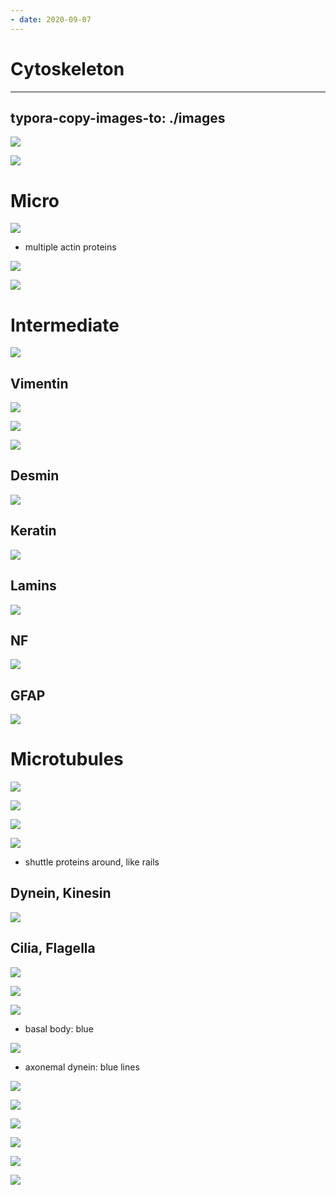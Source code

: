 ```yaml
---
- date: 2020-09-07
---
```


# Cytoskeleton
---

## typora-copy-images-to: ./images

![](https://photos.thisispiggy.com/file/wikiFiles/015062E7-CB02-4CA7-B1FE-004CC4A87BDB.jpg)

![](https://photos.thisispiggy.com/file/wikiFiles/D26BFF2B-1E74-4A1C-BF7B-76F3820223C8.jpg)

# Micro

![](https://photos.thisispiggy.com/file/wikiFiles/589DC692-4951-48C5-8FA3-8A4DE2F993CB.jpg)

- multiple actin proteins

![](https://photos.thisispiggy.com/file/wikiFiles/A5FBE75E-EB9A-443B-BD65-82FF5E6F98CC.jpg)

![](https://photos.thisispiggy.com/file/wikiFiles/655E9B33-D0A0-4C4D-BCDF-C3C9B7716376.jpg)

# Intermediate

![](https://photos.thisispiggy.com/file/wikiFiles/0AD540BA-53C9-4A65-B3CB-8B289479FB9D.jpg)

## Vimentin

![](https://photos.thisispiggy.com/file/wikiFiles/B708AFFC-9939-45AF-B08D-4A1A0E7E3E6D.jpg)

![](https://photos.thisispiggy.com/file/wikiFiles/E648AE2A-9A0E-406B-A889-6E58316CC2F7.jpg)

![](https://photos.thisispiggy.com/file/wikiFiles/370CC144-8C3E-4980-83A4-A894854A0789.jpg)

## Desmin

![](https://photos.thisispiggy.com/file/wikiFiles/06B990BC-B730-4E9D-BE42-6195535A937B.jpg)

## Keratin

![](https://photos.thisispiggy.com/file/wikiFiles/E8407C8E-C326-4965-B1B2-77DD61296995.jpg)

## Lamins

![](https://photos.thisispiggy.com/file/wikiFiles/79FEC1D0-EDF2-4E59-9ABA-3CE03DDFDA64.jpg)

## NF

![](https://photos.thisispiggy.com/file/wikiFiles/B068FEB7-E68B-4494-8689-7F35079D098F.jpg)

## GFAP

![](https://photos.thisispiggy.com/file/wikiFiles/F5171A69-8C0D-4DF3-9414-EB9BD561F4CF.jpg)

# Microtubules

![](https://photos.thisispiggy.com/file/wikiFiles/0C80F15D-D2E9-4F59-AE04-A25D1B720760.jpg)

![](https://photos.thisispiggy.com/file/wikiFiles/0450B79B-08AE-4909-A375-3D1E30B99824.jpg)

![](https://photos.thisispiggy.com/file/wikiFiles/1F4E4B43-C03F-410E-8DD9-27F5080EFCF9.jpg)

![](https://photos.thisispiggy.com/file/wikiFiles/9885E90B-4E54-43BA-BA59-77AE7129E742.jpg)

- shuttle proteins around, like rails

## Dynein, Kinesin

![](https://photos.thisispiggy.com/file/wikiFiles/0CE6F0A5-A677-453F-A9F9-BE31A628DF95.jpg)

## Cilia, Flagella

![](https://photos.thisispiggy.com/file/wikiFiles/55D216F2-87D7-42B9-ABFF-0BBE10D52A08.jpg)

![](https://photos.thisispiggy.com/file/wikiFiles/69D65DA1-D4C1-42CF-855D-A9FA94158EE4.jpg)

![](https://photos.thisispiggy.com/file/wikiFiles/E3930619-D73F-498C-8147-4B7C4273D196.jpg)

- basal body: blue

![](https://photos.thisispiggy.com/file/wikiFiles/39476E11-E7DD-4E13-B93D-A22EC68DC5AE.jpg)

- axonemal dynein: blue lines

![](https://photos.thisispiggy.com/file/wikiFiles/D61EDF6A-359F-46C0-981F-420C31C05B8D.jpg)

![](https://photos.thisispiggy.com/file/wikiFiles/6DF0816E-4F31-4951-BC7B-E0EC50CA8F02.jpg)

![](https://photos.thisispiggy.com/file/wikiFiles/E40BC871-1EAA-4362-B898-94F7E40D46F1.jpg)

![](https://photos.thisispiggy.com/file/wikiFiles/CDB44812-E7DB-4D4C-9D47-45672103B811.jpg)

![](https://photos.thisispiggy.com/file/wikiFiles/750E25C6-0AFA-4ACE-B18D-15E4823AB883.jpg)

![](https://photos.thisispiggy.com/file/wikiFiles/D99143E3-8BF9-4117-9A2D-4171DA2DB436.jpg)
